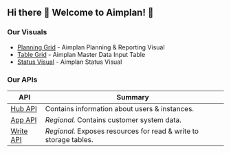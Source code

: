 ## Hi there 👋 Welcome to Aimplan! 🎯

### Our Visuals

* [Planning Grid](https://github.com/aimplan/planning-grid) - Aimplan Planning & Reporting Visual
* [Table Grid](https://github.com/aimplan/table-grid) - Aimplan Master Data Input Table
* [Status Visual](https://github.com/aimplan/status-visual) - Aimplan Status Visual

### Our APIs
| API                                               | Summary                                                           |
|---------------------------------------------------|-------------------------------------------------------------------|
| [Hub API](https://github.com/aimplan/hub-api)     | Contains information about users & instances.                     |
| [App API](https://github.com/aimplan/app-api)     | _Regional._ Contains customer system data.                        | 
| [Write API](https://github.com/aimplan/write-api) | _Regional._ Exposes resources for read & write to storage tables. |
